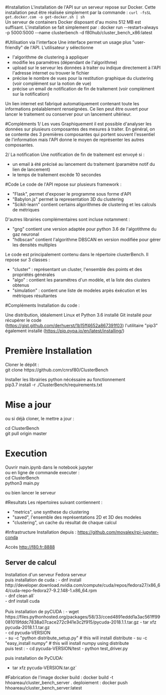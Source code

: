 #Installation
L'installation de l'API sur un serveur repose sur Docker. 
Cette installation peut être réalisée simplement par la commande : 
``curl -fsSL get.docker.com -o get-docker.sh | sh``<br>
Un serveur de containers Docker disposant d'au moins 512 MB est suffisant.
L'installation se fait simplement par :
docker run --restart=always -p 5000:5000 --name clusterbench -d f80hub/cluster_bench_x86:latest

#Utilisation via l'interface
Une interface permet un usage plus "user-friendly" de l'API. 
L'utilisateur y sélectionne 
- l'algorithme de clustering à appliquer
- modifie les paramétres (dépendant de l'algorithme)
- upload sur le serveur les données à traiter ou indique directement à l'API l'adresse internet ou trouver le fichier
- précise le nombre de vues pour la restitution graphique du clustering (voir complément sur la notion de vue)
- précise un email de notification de fin de traitement (voir complément sur la notification)

Un lien internet est fabriqué automatiquement contenant toute les informations préalablement renseignées. Ce lien peut
être ouvert pour lancer le traitement ou conserver pour un lancement ultérieur.

#Compléments
1/ Les vues
Graphiquement il est possible d'analyser les données sur plusieurs composantes des mesures à traiter. En général, on se
contente des 3 premières composantes qui portent souvent l'essentiel de l'information mais l'API donne le moyen de représenter
les autres composantes.

2/ La notification
Une notification de fin de traitement est envoyé si :
 - un email à été précisé au lancement du traitement (paramètre notif du lien de lancement)
 - le temps de traitement excède 10 secondes
 
#Code
Le code de l'API repose sur plusieurs framework :
 - "Flask", permet d'exposer le programme sous forme d'API
 - "Babylon.js" permet la representation 3D du clustering
 - "Scikit-learn" contient certains algorithmes de clustering et les calculs de métriques
 
D'autres librairies complémentaires sont incluse notamment :
 - "gng" contient une version adaptée pour python 3.6 de l'algotithme du gaz neuronal
 - "hdbscan" contient l'algorithme DBSCAN en version modifiée pour gérer les densités multiples
 
Le code est principalement contenu dans le répertoire clusterBench. 
Il repose sur 3 classes :
 - "cluster" : représentant un cluster, l'ensemble des points et des propriétés générales
 - "algo" : contient les paramétres d'un modèle, et la liste des clusters obtenus
 - "simulation" : contient une liste de modeles arpès éxécution et les métriques résultantes
 

 
#Compléments
Installation du code :

Une distribution, idéalement Linux et Python 3.6 installé
Git installé pour récupérer le code (https://gist.github.com/derhuerst/1b15ff4652a867391f03)
l'utilitaire "pip3" également installé (https://pip.pypa.io/en/latest/installing/)

<h1>Première Installation</h1>
Cloner le dépôt :<br> 
git clone https://github.com/cnrsf80/ClusterBench

Installer les librairies python nécéssaire au fonctionnement<br> 
pip3.7 install -r ./ClusterBench/requirements.txt

<h1>Mise a jour</h1>
ou si déjà cloner, le mettre a jour :<br>

cd ClusterBench<br>
git pull origin master 

<h1>Execution</h1> 
Ouvrir main.ipynb dans le notebook jupyter<br>
ou en ligne de commande executer :<br>
cd ClusterBench<br>
python3 main.py<br>

ou bien lancer le serveur 

#Resultats
Les répertoires suivant contiennent :
 - "metrics", une synthese du clustering
 - "saved", l'ensemble des représentations 2D et 3D des modeles
 - "clustering", un cache du résultat de chaque calcul


#Infrastructure
Installation depuis :
    https://github.com/movalex/rpi-jupyter-conda
    
Accès 
    http://f80.fr:8888
    
<h2>Server de calcul</h2>
Installation d'un serveur Fedora serveur<br>
puis installation de cuda :
 - dnf install http://developer.download.nvidia.com/compute/cuda/repos/fedora27/x86_64/cuda-repo-fedora27-9.2.148-1.x86_64.rpm<br>
 - dnf clean all`<br>
 - dnf install cuda<br>
<br>Puis installation de pyCUDA :
 - wget https://files.pythonhosted.org/packages/58/33/cced4891eddd1a3ac561ff99081019fddc7838a07cace272c941e3c2f915/pycuda-2018.1.1.tar.gz
 - tar xfz pycuda-2018.1.1.tar.gz<br>
 - cd pycuda-VERSION<br>
 - su -c "python distribute_setup.py" # this will install distribute
 - su -c "easy_install numpy" # this will install numpy using distribute
 <br>puis test :
  - cd pycuda-VERSION/test
  - python test_driver.py
 
 puis installation de PyCUDA:
  - tar xfz pycuda-VERSION.tar.gz`
    
#Fabrication de l'image docker
build : docker build -t hhoareau/cluster_bench_server . 
deploiement : docker push hhoareau/cluster_bench_server:latest
